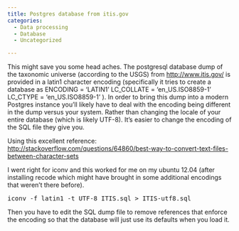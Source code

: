```yaml
---
title: Postgres database from itis.gov
categories:
  - Data processing
  - Database
  - Uncategorized

---
```

This might save you some head aches. The postgresql database dump of the taxonomic universe (according to the USGS) from <a href="http://www.itis.gov/" target="_blank" class="broken_link">http://www.itis.gov/</a> is provided in a latin1 character encoding (specifically it tries to create a database as ENCODING = &#8216;LATIN1&#8217; LC\_COLLATE = &#8216;en\_US.ISO8859-1&#8217; LC\_CTYPE = &#8216;en\_US.ISO8859-1&#8217; ). In order to bring this dump into a modern Postgres instance you&#8217;ll likely have to deal with the encoding being different in the dump versus your system. Rather than changing the locale of your entire database (which is likely UTF-8). It&#8217;s easier to change the encoding of the SQL file they give you.

Using this excellent reference:  
<a href="http://stackoverflow.com/questions/64860/best-way-to-convert-text-files-between-character-sets" target="_blank">http://stackoverflow.com/questions/64860/best-way-to-convert-text-files-between-character-sets</a>

I went right for iconv and this worked for me on my ubuntu 12.04 (after installing recode which might have brought in some additional encodings that weren&#8217;t there before).

<pre class="lang:sh decode:true crayon-selected">iconv -f latin1 -t UTF-8 ITIS.sql &gt; ITIS-utf8.sql</pre>

Then you have to edit the SQL dump file to remove references that enforce the encoding so that the database will just use its defaults when you load it.